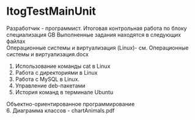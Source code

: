 # ItogTestMainUnit
Разработчик - программист. Итоговая контрольная работа по блоку специализация GB
Выполненные задания находятся в следующих файлах   
 Операционные системы и виртуализация (Linux)- см. Операционные системы и виртуализация.docx
   1. Использование команды cat в Linux
   2. Работа с директориями в Linux
   3. Работа с MySQL в Linux.
   4. Управление deb-пакетами
   5. История команд в терминале Ubuntu
         
  Объектно-ориентированное программирование   
    6. Диаграмма классов - chartAnimals.pdf
    


